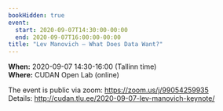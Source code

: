 ```yaml
---
bookHidden: true
event:
  start: 2020-09-07T14:30:00-00:00
  end: 2020-09-07T16:00:00-00:00
title: "Lev Manovich – What Does Data Want?"
---
```


**When:** 2020-09-07 14:30-16:00 (Tallinn time)  
**Where:** CUDAN Open Lab (online)  

The event is public via zoom: <https://zoom.us/j/99054259935>  
Details: <http://cudan.tlu.ee/2020-09-07-lev-manovich-keynote/>  
